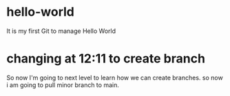 # hello-world
It is my first Git to manage Hello World
# changing at 12:11 to create branch
So now I'm going to next level to learn how we can create branches. so now i am going to pull minor branch to main.
